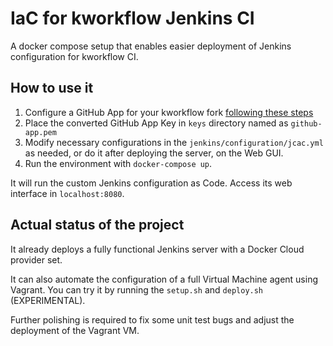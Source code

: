 # IaC for kworkflow Jenkins CI

A docker compose setup that enables easier deployment of Jenkins configuration
for kworkflow CI.

## How to use it

1. Configure a GitHub App for your kworkflow fork [following these steps](https://docs.cloudbees.com/docs/cloudbees-ci/latest/cloud-admin-guide/github-app-auth)
2. Place the converted GitHub App Key in `keys` directory named as `github-app.pem`
3. Modify necessary configurations in the `jenkins/configuration/jcac.yml` as needed, or do it after deploying
the server, on the Web GUI.
4. Run the environment with `docker-compose up`.

It will run the custom Jenkins configuration as Code. Access its web interface in `localhost:8080`.

## Actual status of the project

It already deploys a fully functional Jenkins server with a Docker Cloud provider set.

It can also automate the configuration of a full Virtual Machine agent using Vagrant. You can try it by running the 
`setup.sh` and `deploy.sh` (EXPERIMENTAL).

Further polishing is required to fix some unit test bugs and adjust the deployment of the Vagrant VM.
